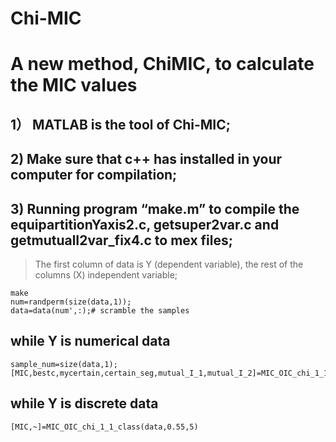 # Chi-MIC
# A new method, ChiMIC, to calculate the MIC values

## 1） MATLAB is the tool of Chi-MIC;    
## 2)  Make sure that c++ has installed in your computer for compilation;   
## 3)  Running program “make.m” to compile the equipartitionYaxis2.c, getsuper2var.c and getmutualI2var_fix4.c to mex files;
> The first column of data is Y (dependent variable), the rest of the columns (X) independent variable;
    
    make  
    num=randperm(size(data,1));   
    data=data(num',:);# scramble the samples  

## while Y is numerical data
    sample_num=size(data,1); 
    [MIC,bestc,mycertain,certain_seg,mutual_I_1,mutual_I_2]=MIC_OIC_chi_1_1(data,sample_num^0.55,5,sample_num);
    
## while Y is discrete data
    [MIC,~]=MIC_OIC_chi_1_1_class(data,0.55,5)
    

